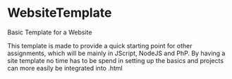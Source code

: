 # WebsiteTemplate
Basic Template for a Website

This template is made to provide a quick starting point for other assignments,
which will be mainly in JScript, NodeJS and PhP. By having a site template
no time has to be spend in setting up the basics and projects can more easily
be integrated into .html 

